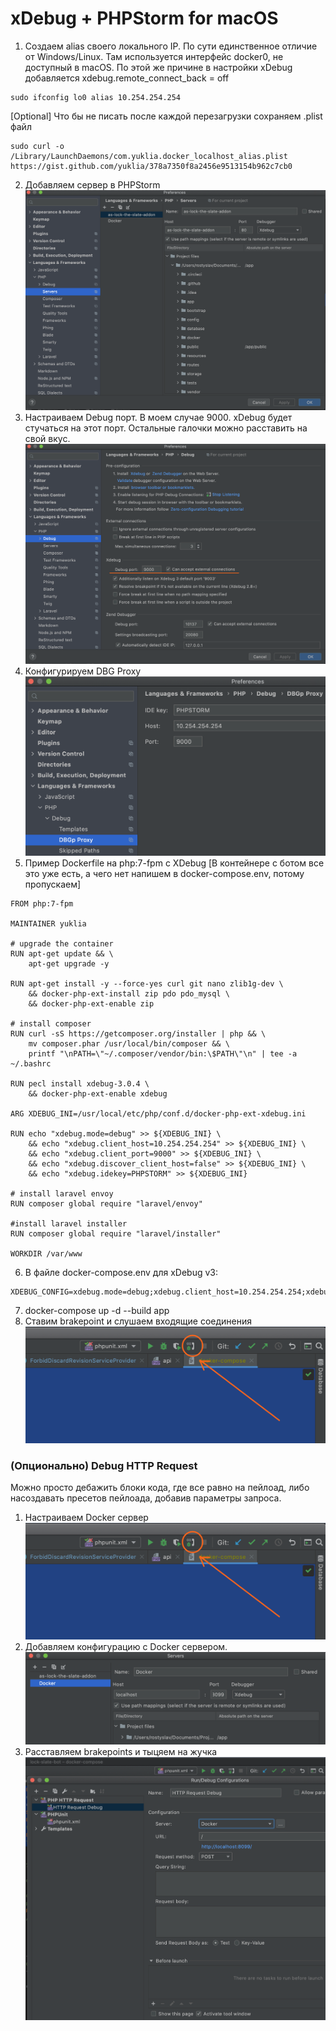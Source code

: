 # xDebug + PHPStorm for macOS

1. Создаем alias своего локального IP. По сути единственное отличие от Windows/Linux. Там используется интерфейс docker0, не доступный в macOS. По этой же причине в настройки xDebug добавляется xdebug.remote_connect_back = off
```
sudo ifconfig lo0 alias 10.254.254.254
```
[Optional] Что бы не писать после каждой перезагрузки сохраняем .plist файл
```
sudo curl -o /Library/LaunchDaemons/com.yuklia.docker_localhost_alias.plist https://gist.github.com/yuklia/378a7350f8a2456e9513154b962c7cb0
```
2. Добавляем сервер в PHPStorm
   ![alt text](images/image_1.png?raw=true)
3. Настраиваем Debug порт. В моем случае 9000. xDebug будет стучаться на этот порт. Остальные галочки можно расставить на свой вкус.
   ![alt text](images/image_2.png?raw=true)
4. Конфигурируем DBG Proxy
   ![alt text](images/image_3.png?raw=true)
5. Пример Dockerfile на php:7-fpm с XDebug [В контейнере с ботом все это уже есть, а чего нет напишем в docker-compose.env, потому пропускаем]
```
FROM php:7-fpm

MAINTAINER yuklia

# upgrade the container
RUN apt-get update && \
    apt-get upgrade -y

RUN apt-get install -y --force-yes curl git nano zlib1g-dev \
    && docker-php-ext-install zip pdo pdo_mysql \
    && docker-php-ext-enable zip

# install composer
RUN curl -sS https://getcomposer.org/installer | php && \
    mv composer.phar /usr/local/bin/composer && \
    printf "\nPATH=\"~/.composer/vendor/bin:\$PATH\"\n" | tee -a ~/.bashrc

RUN pecl install xdebug-3.0.4 \
    && docker-php-ext-enable xdebug

ARG XDEBUG_INI=/usr/local/etc/php/conf.d/docker-php-ext-xdebug.ini

RUN echo "xdebug.mode=debug" >> ${XDEBUG_INI} \
    && echo "xdebug.client_host=10.254.254.254" >> ${XDEBUG_INI} \
    && echo "xdebug.client_port=9000" >> ${XDEBUG_INI} \
    && echo "xdebug.discover_client_host=false" >> ${XDEBUG_INI} \
    && echo "xdebug.idekey=PHPSTORM" >> ${XDEBUG_INI}

# install laravel envoy
RUN composer global require "laravel/envoy"

#install laravel installer
RUN composer global require "laravel/installer"

WORKDIR /var/www
```
6. В файле docker-compose.env для xDebug v3:
```
XDEBUG_CONFIG=xdebug.mode=debug;xdebug.client_host=10.254.254.254;xdebug.client_port=9000;xdebug.discover_client_host=false;xdebug.idekey=PHPSTORM;
```
7. docker-compose up -d --build app
8. Ставим brakepoint и слушаем входящие соединения
   ![alt text](images/image_4.png?raw=true)
   
### (Опционально) Debug HTTP Request

Можно просто дебажить блоки кода, где все равно на пейлоад, либо насоздавать пресетов пейлоада, добавив параметры запроса.
1. Настраиваем Docker сервер
   ![alt text](images/image_5.png?raw=true)
2. Добавляем конфигурацию с Docker сервером.
   ![alt text](images/image_6.png?raw=true)
3. Расставляем brakepoints и тыцяем на жучка
   ![alt text](images/image_7.png?raw=true)
